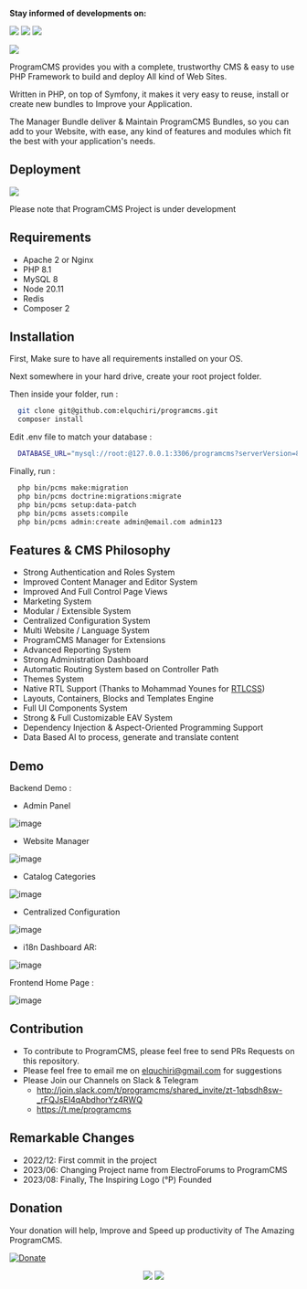 <b>Stay informed of developments on:</b>
<p>
<a href="https://t.me/programcms"><img src="https://img.shields.io/badge/Chat-Telegram-blue.svg"></a>
<a href="http://join.slack.com/t/programcms/shared_invite/zt-1qbsdh8sw-_rFQJsEI4qAbdhorYz4RWQ"><img src="https://img.shields.io/badge/Chat-Slack-2EB67D.svg"></a>
<a href="https://www.startimes.com/f.aspx?t=38856528"><img src="https://img.shields.io/badge/Forum AR-Startimes-333333.svg"></a>
</p>
<p><img src="https://raw.githubusercontent.com/elquchiri/programcms/master/public/images/programcms-logo-presentation.png"></p>

ProgramCMS provides you with a complete, trustworthy CMS & easy to use PHP Framework to build and deploy All kind of Web Sites.

Written in PHP, on top of Symfony, it makes it very easy to reuse, install or create new bundles to Improve your Application.

The Manager Bundle deliver & Maintain ProgramCMS Bundles, so you can add to your Website, with ease, any kind of features and modules which fit the best with your application's needs.

## Deployment
![](https://img.shields.io/github/last-commit/elquchiri/programcms?label=In%20Active%20Development)

Please note that ProgramCMS Project is under development

## Requirements

- Apache 2 or Nginx
- PHP 8.1
- MySQL 8
- Node 20.11
- Redis
- Composer 2

## Installation

First, Make sure to have all requirements installed on your OS.

Next somewhere in your hard drive, create your root project folder.

Then inside your folder, run :

```bash
  git clone git@github.com:elquchiri/programcms.git
  composer install
```

Edit .env file to match your database :
```bash
  DATABASE_URL="mysql://root:@127.0.0.1:3306/programcms?serverVersion=8&charset=utf8mb4"
```

Finally, run :
```bash
  php bin/pcms make:migration
  php bin/pcms doctrine:migrations:migrate
  php bin/pcms setup:data-patch
  php bin/pcms assets:compile
  php bin/pcms admin:create admin@email.com admin123
```


## Features & CMS Philosophy

- Strong Authentication and Roles System
- Improved Content Manager and Editor System
- Improved And Full Control Page Views
- Marketing System
- Modular / Extensible System
- Centralized Configuration System
- Multi Website / Language System
- ProgramCMS Manager for Extensions
- Advanced Reporting System
- Strong Administration Dashboard
- Automatic Routing System based on Controller Path
- Themes System
- Native RTL Support (Thanks to Mohammad Younes for <a href="https://rtlcss.com/index.html">RTLCSS</a>)
- Layouts, Containers, Blocks and Templates Engine
- Full UI Components System
- Strong & Full Customizable EAV System
- Dependency Injection & Aspect-Oriented Programming Support
- Data Based AI to process, generate and translate content

## Demo

Backend Demo :

- Admin Panel

![image](public/images/backend-admin-login-demo.png)

- Website Manager

![image](public/images/backend-website-demo.png)

- Catalog Categories

![image](public/images/backend-category-demo.png)
- Centralized Configuration

![image](public/images/backend-config-demo.png)

- i18n Dashboard AR:

![image](public/images/dashboard-ar.png)

Frontend Home Page :

![image](public/images/frontend-demo.png)


## Contribution

- To contribute to ProgramCMS, please feel free to send PRs Requests on this repository.
- Please feel free to email me on [elquchiri@gmail.com](mailto:elquchiri@gmail.com) for suggestions
- Please Join our Channels on Slack & Telegram
   - http://join.slack.com/t/programcms/shared_invite/zt-1qbsdh8sw-_rFQJsEI4qAbdhorYz4RWQ
   - https://t.me/programcms

## Remarkable Changes

- 2022/12: First commit in the project
- 2023/06: Changing Project name from ElectroForums to ProgramCMS
- 2023/08: Finally, The Inspiring Logo (°P) Founded
## Donation

Your donation will help, Improve and Speed up productivity of The Amazing ProgramCMS.

[![Donate](https://img.shields.io/badge/Donate-Buymeacoffee-green.svg)](https://www.buymeacoffee.com/elquchiriw?new=1)

<p align="center">
<img src="https://raw.githubusercontent.com/elquchiri/programcms/master/public/images/logo.png">
<img src="https://raw.githubusercontent.com/elquchiri/programcms/master/public/images/logo-anime.png">
</p>
